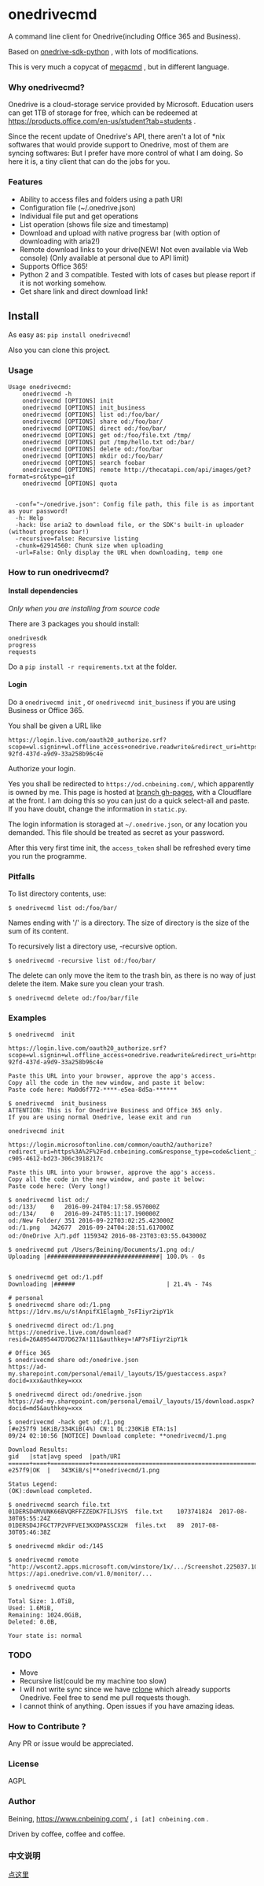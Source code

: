 onedrivecmd
=======

A command line client for Onedrive(including Office 365 and Business).

Based on [onedrive-sdk-python](https://github.com/OneDrive/onedrive-sdk-python) , with lots of modifications.

This is very much a copycat of [megacmd](https://github.com/t3rm1n4l/megacmd) , but in different language.

### Why onedrivecmd?
Onedrive is a cloud-storage service provided by Microsoft. Education users can get 1TB of storage for free, which can be redeemed at https://products.office.com/en-us/student?tab=students .

Since the recent update of Onedrive's API, there aren't a lot of *nix softwares that would provide support to Onedrive, most of them are syncing softwares: But I prefer have more control of what I am doing. So here it is, a tiny client that can do the jobs for you.

### Features
  - Ability to access files and folders using a path URI
  - Configuration file (~/.onedrive.json)
  - Individual file put and get operations
  - List operation (shows file size and timestamp)
  - Download and upload with native progress bar (with option of downloading with aria2!)
  - Remote download links to your drive(NEW! Not even available via Web console) (Only available at personal due to API limit)
  - Supports Office 365!
  - Python 2 and 3 compatible. Tested with lots of cases but please report if it is not working somehow.
  - Get share link and direct download link!

## Install

As easy as: ```pip install onedrivecmd```!

Also you can clone this project.

### Usage
    Usage onedrivecmd:
        onedrivecmd -h 
        onedrivecmd [OPTIONS] init
        onedrivecmd [OPTIONS] init_business
        onedrivecmd [OPTIONS] list od:/foo/bar/
        onedrivecmd [OPTIONS] share od:/foo/bar/
        onedrivecmd [OPTIONS] direct od:/foo/bar/
        onedrivecmd [OPTIONS] get od:/foo/file.txt /tmp/
        onedrivecmd [OPTIONS] put /tmp/hello.txt od:/bar/
        onedrivecmd [OPTIONS] delete od:/foo/bar
        onedrivecmd [OPTIONS] mkdir od:/foo/bar/
        onedrivecmd [OPTIONS] search foobar
        onedrivecmd [OPTIONS] remote http://thecatapi.com/api/images/get?format=src&type=gif
        onedrivecmd [OPTIONS] quota


      -conf="~/onedrive.json": Config file path, this file is as important as your password!
      -h: Help
      -hack: Use aria2 to download file, or the SDK's built-in uploader (without progress bar!)
      -recursive=false: Recursive listing
      -chunk=62914560: Chunk size when uploading
      -url=False: Only display the URL when downloading, temp one



### How to run onedrivecmd?

#### Install dependencies

*Only when you are installing from source code*

There are 3 packages you should install:

    onedrivesdk
    progress
    requests

Do a ```pip install -r requirements.txt``` at the folder.

#### Login

Do a ```onedrivecmd init``` , or ```onedrivecmd init_business``` if you are using Business or Office 365.

You shall be given a URL like

```
https://login.live.com/oauth20_authorize.srf?scope=wl.signin+wl.offline_access+onedrive.readwrite&redirect_uri=https%3A%2F%2Fod.cnbeining.com&response_type=code&client_id=aeba6391-92fd-437d-a9d9-33a258b96c4e
```

Authorize your login. 

Yes you shall be redirected to ```https://od.cnbeining.com/```, which apparently is owned by me. This page is hosted at [branch gh-pages](https://github.com/cnbeining/onedrivecmd/blob/gh-pages/index.html), with a Cloudflare at the front. I am doing this so you can just do a quick select-all and paste. If you have doubt, change the information in ```static.py```.

The login information is storaged at ```~/.onedrive.json```, or any location you demanded. This file should be treated as secret as your password.

After this very first time init, the ```access_token``` shall be refreshed every time you run the programme.


### Pitfalls
To list directory contents, use:

    $ onedrivecmd list od:/foo/bar/

Names ending with '/' is a directory. The size of directory is the size of the sum of its content.

To recursively list a directory use, -recursive option.

    $ onedrivecmd -recursive list od:/foo/bar/

The delete can only move the item to the trash bin, as there is no way of just delete the item. Make sure you clean your trash.

    $ onedrivecmd delete od:/foo/bar/file


### Examples

    $ onedrivecmd  init
    
    https://login.live.com/oauth20_authorize.srf?scope=wl.signin+wl.offline_access+onedrive.readwrite&redirect_uri=https%3A%2F%2Fod.cnbeining.com&response_type=code&client_id=aeba6391-92fd-437d-a9d9-33a258b96c4e
    
    Paste this URL into your browser, approve the app's access.
    Copy all the code in the new window, and paste it below:
    Paste code here: Ma0d6f772-****-e5ea-8d5a-******    
    
    $ onedrivecmd  init_business
    ATTENTION: This is for Onedrive Business and Office 365 only.
    If you are using normal Onedrive, lease exit and run
    
    onedrivecmd init
    
    https://login.microsoftonline.com/common/oauth2/authorize?redirect_uri=https%3A%2F%2Fod.cnbeining.com&response_type=code&client_id=6fdb55b4-c905-4612-bd23-306c3918217c
    
    Paste this URL into your browser, approve the app's access.
    Copy all the code in the new window, and paste it below:
    Paste code here: (Very long!)

    $ onedrivecmd list od:/
    od:/133/	0	2016-09-24T04:17:58.957000Z
    od:/134/	0	2016-09-24T05:11:17.190000Z
    od:/New Folder/	351	2016-09-22T03:02:25.423000Z
    od:/1.png	342677	2016-09-24T04:28:51.617000Z
    od:/OneDrive 入门.pdf	1159342	2016-08-23T03:03:55.043000Z

    $ onedrivecmd put /Users/Beining/Documents/1.png od:/
    Uploading |################################| 100.0% - 0s


    $ onedrivecmd get od:/1.pdf
    Downloading |######                          | 21.4% - 74s

    # personal
    $ onedrivecmd share od:/1.png
    https://1drv.ms/u/s!AnpifX1Elagmb_7sFIiyr2ipY1k
    
    $ onedrivecmd direct od:/1.png
    https://onedrive.live.com/download?resid=26A895447D7D627A!111&authkey=!AP7sFIiyr2ipY1k
    
    # Office 365
    $ onedrivecmd share od:/onedrive.json
    https://ad-my.sharepoint.com/personal/email/_layouts/15/guestaccess.aspx?docid=xxx&authkey=xxx

    $ onedrivecmd direct od:/onedrive.json
    https://ad-my.sharepoint.com/personal/email/_layouts/15/download.aspx?docid=md5&authkey=xxx

    $ onedrivecmd -hack get od:/1.png
    [#e257f9 16KiB/334KiB(4%) CN:1 DL:230KiB ETA:1s]                                                                                                                            
    09/24 02:10:56 [NOTICE] Download complete: **onedrivecmd/1.png
    
    Download Results:
    gid   |stat|avg speed  |path/URI
    ======+====+===========+=======================================================
    e257f9|OK  |   343KiB/s|**onedrivecmd/1.png
    
    Status Legend:
    (OK):download completed.
    
    $ onedrivecmd search file.txt
    01DERSD4MVUNK66BVQRFFZZEDK7FILJSYS	file.txt	1073741824	2017-08-30T05:55:24Z
    01DERSD4JFGCT7P2VFFVEI3KXDPASSCX2H	files.txt	89	2017-08-30T05:46:38Z

    $ onedrivecmd mkdir od:/145

    $ onedrivecmd remote "http://wscont2.apps.microsoft.com/winstore/1x/.../Screenshot.225037.100000.jpg"
    https://api.onedrive.com/v1.0/monitor/...

    $ onedrivecmd quota
    
    Total Size: 1.0TiB,
    Used: 1.6MiB,
    Remaining: 1024.0GiB,
    Deleted: 0.0B,
    
    Your state is: normal

### TODO

* Move
* Recursive list(could be my machine too slow)
* I will not write sync since we have [rclone](https://github.com/ncw/rclone) which already supports Onedrive. Feel free to send me pull requests though.
* I cannot think of anything. Open issues if you have amazing ideas.

### How to Contribute ?

Any PR or issue would be appreciated. 

### License

AGPL

### Author

Beining, https://www.cnbeining.com/ , ```i [at] cnbeining.com``` .

Driven by coffee, coffee and coffee.


### 中文说明

[点这里](https://github.com/cnbeining/onedrivecmd/wiki/%E4%B8%AD%E6%96%87%E8%AF%B4%E6%98%8E)